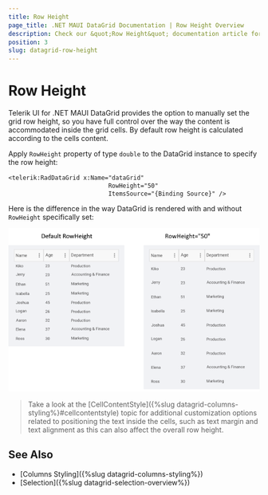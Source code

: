 ```yaml
---
title: Row Height
page_title: .NET MAUI DataGrid Documentation | Row Height Overview
description: Check our &quot;Row Height&quot; documentation article for Telerik DataGrid for .NET MAUI control.
position: 3
slug: datagrid-row-height
---
```


# Row Height

Telerik UI for .NET MAUI DataGrid provides the option to manually set the grid row height, so you have full control over the way the content is accommodated inside the grid cells.  By default row height is calculated according to the cells content.

Apply `RowHeight` property of type `double` to the DataGrid instance to specify the row height: 


```XAML
<telerik:RadDataGrid x:Name="dataGrid"
							RowHeight="50"
							ItemsSource="{Binding Source}" />
```

Here is the difference in the way DataGrid is rendered with and without `RowHeight` specifically set:

![.NET MAUI DataGrid RowHeight](images/datagrid-row-height.png)

>Take a look at the [CellContentStyle]({%slug datagrid-columns-styling%}#cellcontentstyle) topic for additional customization options related to positioning the text inside the cells, such as text margin and text alignment as this can also affect the overall row height.


## See Also

- [Columns Styling]({%slug datagrid-columns-styling%})
- [Selection]({%slug datagrid-selection-overview%})
